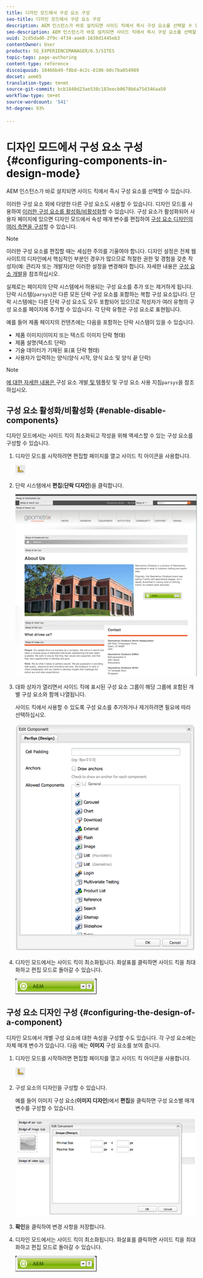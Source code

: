 ```yaml
---
title: 디자인 모드에서 구성 요소 구성
seo-title: 디자인 모드에서 구성 요소 구성
description: AEM 인스턴스가 바로 설치되면 사이드 킥에서 즉시 구성 요소를 선택할 수 있습니다. 이러한 구성 요소 외에 다양한 다른 구성 요소도 사용할 수 있습니다. 디자인 모드를 사용하여 이러한 구성 요소를 활성화/비활성화할 수 있습니다.
seo-description: AEM 인스턴스가 바로 설치되면 사이드 킥에서 즉시 구성 요소를 선택할 수 있습니다. 이러한 구성 요소 외에 다양한 다른 구성 요소도 사용할 수 있습니다. 디자인 모드를 사용하여 이러한 구성 요소를 활성화/비활성화할 수 있습니다.
uuid: 2cd5dad0-2f9c-4f34-aae8-1638d1445eb3
contentOwner: User
products: SG_EXPERIENCEMANAGER/6.5/SITES
topic-tags: page-authoring
content-type: reference
discoiquuid: 10466b49-f8bd-4c2c-8106-b0c7ba054989
docset: aem65
translation-type: tm+mt
source-git-commit: bcb1840d23ae538c183eecb0678b6a75d346aa50
workflow-type: tm+mt
source-wordcount: '541'
ht-degree: 93%

---
```



# 디자인 모드에서 구성 요소 구성{#configuring-components-in-design-mode}

AEM 인스턴스가 바로 설치되면 사이드 킥에서 즉시 구성 요소를 선택할 수 있습니다.

이러한 구성 요소 외에 다양한 다른 구성 요소도 사용할 수 있습니다. 디자인 모드를 사용하여 [이러한 구성 요소를 활성화/비활성화](#enabledisablecomponentsusingdesignmode)할 수 있습니다. 구성 요소가 활성화되어 사용자 페이지에 있으면 디자인 모드에서 속성 매개 변수를 편집하여 [구성 요소 디자인의 여러 측면을 구성](#configuringcomponentsusingdesignmode)할 수 있습니다.

>[!NOTE]
>
>이러한 구성 요소를 편집할 때는 세심한 주의를 기울여야 합니다. 디자인 설정은 전체 웹 사이트의 디자인에서 핵심적인 부분인 경우가 많으므로 적절한 권한 및 경험을 갖춘 작성자(예: 관리자 또는 개발자)만 이러한 설정을 변경해야 합니다. 자세한 내용은 [구성 요소 개발](/help/sites-developing/components.md)을 참조하십시오.

실제로는 페이지의 단락 시스템에서 허용되는 구성 요소를 추가 또는 제거하게 됩니다. 단락 시스템(`parsys`)은 다른 모든 단락 구성 요소를 포함하는 복합 구성 요소입니다. 단락 시스템에는 다른 단락 구성 요소도 모두 포함되어 있으므로 작성자가 여러 유형의 구성 요소를 페이지에 추가할 수 있습니다. 각 단락 유형은 구성 요소로 표현됩니다. 

예를 들어 제품 페이지의 컨텐츠에는 다음을 포함하는 단락 시스템이 있을 수 있습니다.

* 제품 이미지(이미지 또는 텍스트 이미지 단락 형태)
* 제품 설명(텍스트 단락)
* 기술 데이터가 기재된 표(표 단락 형태)
* 사용자가 입력하는 양식(양식 시작, 양식 요소 및 양식 끝 단락)

>[!NOTE]
>
>[에 대한 자세한 내용은 ](/help/sites-developing/components.md#paragraphsystem)구성 요소 개발[ 및 ](/help/sites-developing/dev-guidelines-bestpractices.md#guidelines-for-using-templates-and-components)템플릿 및 구성 요소 사용 지침`parsys`을 참조하십시오.

## 구성 요소 활성화/비활성화 {#enable-disable-components}

디자인 모드에서는 사이드 킥이 최소화되고 작성을 위해 액세스할 수 있는 구성 요소를 구성할 수 있습니다.

1. 디자인 모드를 시작하려면 편집할 페이지를 열고 사이드 킥 아이콘을 사용합니다.

   ![](do-not-localize/chlimage_1.png)

1. 단락 시스템에서 **편집**(**단락 디자인**)을 클릭합니다.

   ![screen_shot_2012-02-08at102726am](assets/screen_shot_2012-02-08at102726am.png)

1. 대화 상자가 열리면서 사이드 킥에 표시된 구성 요소 그룹이 해당 그룹에 포함된 개별 구성 요소와 함께 나열됩니다.

   사이드 킥에서 사용할 수 있도록 구성 요소를 추가하거나 제거하려면 필요에 따라 선택하십시오.

   ![screen_shot_2012-02-08at103407am](assets/screen_shot_2012-02-08at103407am.png)

1. 디자인 모드에서는 사이드 킥이 최소화됩니다. 화살표를 클릭하면 사이드 킥을 최대화하고 편집 모드로 돌아갈 수 있습니다.

   ![](do-not-localize/sidekick-collapsed.png)

## 구성 요소 디자인 구성 {#configuring-the-design-of-a-component}

디자인 모드에서 개별 구성 요소에 대한 속성을 구성할 수도 있습니다. 각 구성 요소에는 자체 매개 변수가 있습니다. 다음 예는 **이미지** 구성 요소를 보여 줍니다.

1. 디자인 모드를 시작하려면 편집할 페이지를 열고 사이드 킥 아이콘을 사용합니다.

   ![](do-not-localize/chlimage_1-1.png)

1. 구성 요소의 디자인을 구성할 수 있습니다.

   예를 들어 이미지 구성 요소(**이미지 디자인**)에서 **편집**&#x200B;을 클릭하면 구성 요소별 매개 변수를 구성할 수 있습니다.

   ![chlimage_1-5](assets/chlimage_1-5.png)

1. **확인**&#x200B;을 클릭하여 변경 사항을 저장합니다.

1. 디자인 모드에서는 사이드 킥이 최소화됩니다. 화살표를 클릭하면 사이드 킥을 최대화하고 편집 모드로 돌아갈 수 있습니다.

   ![](do-not-localize/sidekick-collapsed-1.png)
